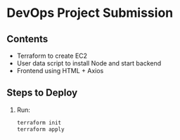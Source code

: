 # DevOps Project Submission

## Contents

- Terraform to create EC2
- User data script to install Node and start backend
- Frontend using HTML + Axios

## Steps to Deploy

1. Run:
   ```bash
   terraform init
   terraform apply
